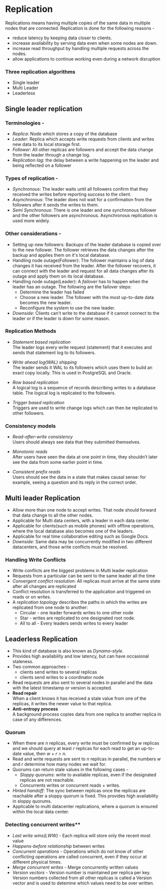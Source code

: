 # Replication

Replications means having multiple copies of the same data in multiple nodes that are connected. Replication is done for the following reasons -
- reduce latency by keeping data closer to clients.
- increase availability by serving data even when some nodes are down.
- increase read throughput by handling multiple requests across the nodes.
- allow applications to continue working even during a network disruption

### Three replication algorithms
- Single leader
- Multi Leader
- Leaderless

## Single leader replication
### Terminologies -
- *Replica*: Node which stores a copy of the database
- *Leader*: Replica which accepts write requests from clients and writes new data to its local storage first.
- *Follower*: All other replicas are followers and accept the data change from the leader through a change log.
- *Replication lag*: the delay between a write happening on the leader and being reflected on a follower

### Types of replication -
- *Synchronous*: The leader waits until all followers confirm that they received the writes before reporting success to the client.
- *Asynchronous*: The leader does not wait for a confirmation from the followers after it sends the writes to them.
- *Semi Synchronous*: There is one leader and one synchronous follower and the other followers are asynchronous.
Asynchronous replication is used more widely.

### Other considerations -
- Setting up new followers: Backups of the leader database is copied over to the new follower. The follower retrieves the data changes after the backup and applies them on it's local database.
- Handling node outage(Follower): The follower maintains a log of data changes it has received from the leader. After the follower recovers, it can connect with the leader and request for all data changes after its outage and apply them on its local database.
- Handling node outage(Leader): A *failover* has to happen when the leader has an outage. The following are the failover steps:
    - Determine the leader has failed
    - Choose a new leader. The follower with the most up-to-date data becomes the new leader.
    - Reconfigure the system to use the new leader. 
- *Downside*: Clients can't write to the database if it cannot connect to the leader or if the leader is down for some reason.

### Replication Methods
- *Statement based replication*<br>
The leader logs every write request (statement) that it executes and sends that statement log to its followers.

- *Write ahead log(WAL) shipping*<br>
The leader sends it WAL to its followers which uses them to build an exact copy locally.
This is used in PostgreSQL and Oracle.

- *Row based replication*<br>
A logical log is a sequence of records describing writes to a database table. The logical log is replicated to the followers.

- *Trigger based replication*<br>
Triggers are used to write change logs which can then be replicated to other followers.


### Consistency models
- *Read-after-write consistency*<br>
Users should always see data that they submitted themselves.

- *Monotonic reads*<br>
After users have seen the data at one point in time, they shouldn’t later see the data from some earlier point in time.

- *Consistent prefix reads*<br>
Users should see the data in a state that makes causal sense: for example, seeing a question and its reply in the correct order.


## Multi leader Replication

- Allow more than one node to accept writes. That node should forward that data change to all the other nodes.
- Applicable for Multi data centers, with a leader in each data center.
- Applicable for clients(such as mobile phones) with offline operations, where the local database also becomes one of the leaders.
- Applicable for real time collaborative editing such as Google Docs.
- *Downside*: Same data may be concurrently modified in two different datacenters, and those write conflicts must be resolved.

### Handling Write Conflicts

- Write conflicts are the biggest problems in Multi leader replication
- Requests from a particular can be sent to the same leader all the time
- *Convergent conflict resolution*: All replicas must arrive at the same state after all changes are replicated
- Conflict resolution is transferred to the application and triggered on reads or on writes.
- A *replication topology* describes the paths in which the writes are replicated from one node to another:
    - Circular - one leader forwards writes to one other node
    - Star - writes are replicated to one designated root node.
    - All to all - Every leaders sends writes to every leader

## Leaderless Replication

- This kind of database is also known as *Dynamo-style*.
- Provides high availability and low latency, but can have occasional staleness.
- Two common approaches -
    - clients send writes to several replicas
    - clients send writes to a coordinator node
- Read requests are also sent to several nodes in parallel and the data with the latest timestamp or version is accepted.
- **Read repair**<br>
When a client knows it has received a stale value from one of the replicas, it writes the newer value to that replica.
- **Anti-entropy process**<br>
A background process copies data from one replica to another replica in case of any differences.

### Quorum
- When there are *n* replicas, every write must be confirmed by *w* replicas and we should query at least *r* replicas for each read to get an up-to-date value, then *w + r > n*.
- Read and write requests are sent to *n* replicas in parallel, the numbers *w* and *r* determine how many nodes we wait for.
- Quorums can return stale values in the following cases -
    - *Sloppy quorums*: write to available replicas, even if the designated replicas are not reachable. 
    - Concurrents writes or concurrent reads + writes.
- *Hinted handoff*: The sync between replicas once the replicas are reachable after a sloppy quorum is fixed. This provides high availability in sloppy quorums.
- Applicable to multi datacenter replications, where a quorum is ensured within the local data center.

### Detecting concurrent writes**<br>
- *Last write wins(LWW)* - Each replica will store only the recent most value
- *Happens-before relationship* between writes
- *Concurrent operations* - Operations which do not know of other conflicting operations are called concurrent, even if they occur at different physical times.
- *Merge concurrent writes* - Merge concurrently written values
- *Version vectors* - Version number is maintained per replica per key. Version numbers collected from all other replicas is called a Version vector and is used to detemine which values need to be over written.












